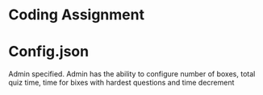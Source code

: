 # Coding Assignment

# Config.json

Admin specified. Admin has the ability to configure number of boxes,
total quiz time, time for bixes with hardest questions and time decrement
